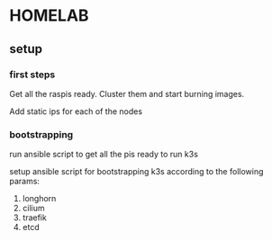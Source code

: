 # HOMELAB

## setup

### first steps

Get all the raspis ready. Cluster them and start burning images.

Add static ips for each of the nodes

### bootstrapping

run ansible script to get all the pis ready to run k3s

setup ansible script for bootstrapping k3s according to the following params:

1. longhorn
2. cilium
3. traefik
4. etcd

